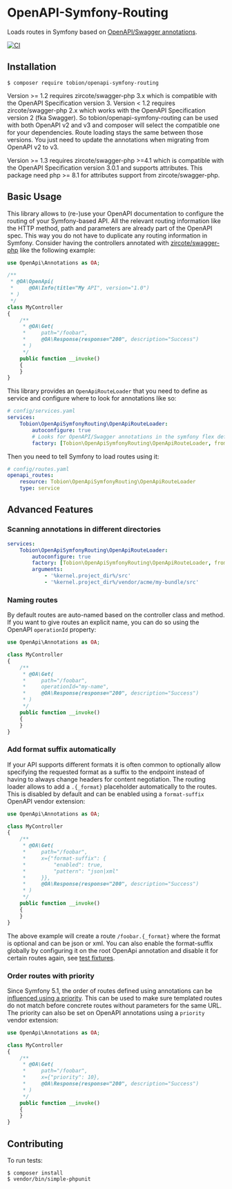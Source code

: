 # OpenAPI-Symfony-Routing

Loads routes in Symfony based on [OpenAPI/Swagger annotations](https://github.com/zircote/swagger-php).

[![CI](https://github.com/Tobion/OpenAPI-Symfony-Routing/workflows/CI/badge.svg)](https://github.com/Tobion/OpenAPI-Symfony-Routing/actions)

## Installation

    $ composer require tobion/openapi-symfony-routing

Version >= 1.2 requires zircote/swagger-php 3.x which is compatible with the OpenAPI Specification version 3.
Version < 1.2 requires zircote/swagger-php 2.x which works with the OpenAPI Specification version 2 (fka Swagger).
So tobion/openapi-symfony-routing can be used with both OpenAPI v2 and v3 and composer will select the compatible one for your dependencies.
Route loading stays the same between those versions. You just need to update the annotations when migrating from OpenAPI v2 to v3.

Version >= 1.3 requires zircote/swagger-php >=4.1 which is compatible with the OpenAPI Specification version 3.0.1 and supports attributes. This package need php >= 8.1 for attributes support from zircote/swagger-php.

## Basic Usage

This library allows to (re-)use your OpenAPI documentation to configure the routing of your Symfony-based API.
All the relevant routing information like the HTTP method, path and parameters are already part of the OpenAPI spec.
This way you do not have to duplicate any routing information in Symfony. Consider having the controllers annotated with
[zircote/swagger-php](https://github.com/zircote/swagger-php) like the following example:

```php
use OpenApi\Annotations as OA;

/**
 * @OA\OpenApi(
 *     @OA\Info(title="My API", version="1.0")
 * )
 */
class MyController
{
    /**
     * @OA\Get(
     *     path="/foobar",
     *     @OA\Response(response="200", description="Success")
     * )
     */
    public function __invoke()
    {
    }
}
```

This library provides an `OpenApiRouteLoader` that you need to define as service and configure where to look for annotations like so:

```yaml
# config/services.yaml
services:
    Tobion\OpenApiSymfonyRouting\OpenApiRouteLoader:
        autoconfigure: true
        # Looks for OpenAPI/Swagger annotations in the symfony flex default "src" directory
        factory: [Tobion\OpenApiSymfonyRouting\OpenApiRouteLoader, fromSrcDirectory]
```

Then you need to tell Symfony to load routes using it:

```yaml
# config/routes.yaml
openapi_routes:
    resource: Tobion\OpenApiSymfonyRouting\OpenApiRouteLoader
    type: service
```

## Advanced Features

### Scanning annotations in different directories

```yaml
services:
    Tobion\OpenApiSymfonyRouting\OpenApiRouteLoader:
        autoconfigure: true
        factory: [Tobion\OpenApiSymfonyRouting\OpenApiRouteLoader, fromDirectories]
        arguments:
            - '%kernel.project_dir%/src'
            - '%kernel.project_dir%/vendor/acme/my-bundle/src'
```

### Naming routes

By default routes are auto-named based on the controller class and method. If you want to give routes
an explicit name, you can do so using the OpenAPI `operationId` property:

```php
use OpenApi\Annotations as OA;

class MyController
{
    /**
     * @OA\Get(
     *     path="/foobar",
     *     operationId="my-name",
     *     @OA\Response(response="200", description="Success")
     * )
     */
    public function __invoke()
    {
    }
}
```

### Add format suffix automatically

If your API supports different formats it is often common to optionally allow specifying the requested format as a suffix
to the endpoint instead of having to always change headers for content negotiation.
The routing loader allows to add a `.{_format}` placeholder automatically to the routes. This is disabled by default
and can be enabled using a `format-suffix` OpenAPI vendor extension:

```php
use OpenApi\Annotations as OA;

class MyController
{
    /**
     * @OA\Get(
     *     path="/foobar",
     *     x={"format-suffix": {
     *         "enabled": true,
     *         "pattern": "json|xml"
     *     }},
     *     @OA\Response(response="200", description="Success")
     * )
     */
    public function __invoke()
    {
    }
}
```

The above example will create a route `/foobar.{_format}` where the format is optional and can be json or xml.
You can also enable the format-suffix globally by configuring it on the root OpenApi annotation and disable it for
certain routes again, see [test fixtures](./tests/Fixtures/FormatSuffix/Controller.php).

### Order routes with priority

Since Symfony 5.1, the order of routes defined using annotations can be [influenced using a priority](https://symfony.com/doc/current/routing.html#priority-parameter).
This can be used to make sure templated routes do not match before concrete routes without parameters for the same URL.
The priority can also be set on OpenAPI annotations using a `priority` vendor extension:

```php
use OpenApi\Annotations as OA;

class MyController
{
    /**
     * @OA\Get(
     *     path="/foobar",
     *     x={"priority": 10},
     *     @OA\Response(response="200", description="Success")
     * )
     */
    public function __invoke()
    {
    }
}
```

## Contributing

To run tests:

    $ composer install
    $ vendor/bin/simple-phpunit
